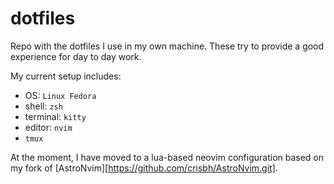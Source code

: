 # dotfiles

Repo with the dotfiles I use in my own machine. These try to provide a good
experience for day to day work.

My current setup includes:

- OS: `Linux Fedora`
- shell: `zsh`
- terminal: `kitty`
- editor: `nvim`
- `tmux`

At the moment, I have moved to a lua-based neovim configuration based on my fork
of [AstroNvim][https://github.com/crisbh/AstroNvim.git].
